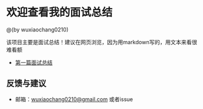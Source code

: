 # 欢迎查看我的面试总结

@(by wuxiaochang0210)

该项目主要是面试总结！建议在网页浏览，因为用markdown写的，用文本来看很难看额


 - [第一篇面试总结](https://github.com/wuxiaochang0210/interview)


## 反馈与建议
- 邮箱：<wuxiaochang0210@gmail.com> 或者issue